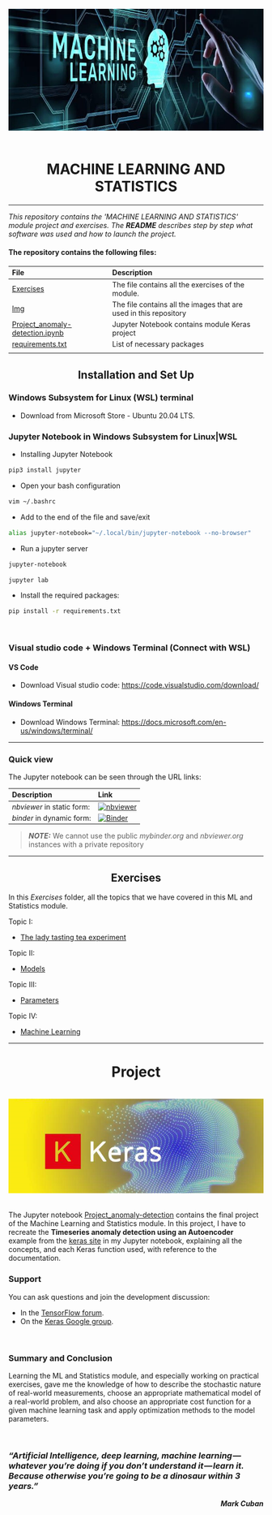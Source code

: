 
<br>

<center><img src="Img/Machine-Learning.jpeg"></center>

<br>

<div align="center">
<center><h1>MACHINE LEARNING AND STATISTICS</h1></center>
</div>

***

_This repository contains the 'MACHINE LEARNING AND STATISTICS' module project and exercises. The **README** describes step by step what software was used and how to launch the project._

#### The repository contains the following files:

|    File                       |      Description                                                                                       | 
|:------------------------------|:-------------------------------------------------------------------------------------------------------|
| [Exercises](https://github.com/Denio13/MACHINE_LEARNING_and_STATISTICS/tree/main/Exercises)                    |  The file contains all the exercises of the module.                             |
| [Img](https://github.com/Denio13/MACHINE_LEARNING_and_STATISTICS/tree/main/Img)                   |   The file contains all the images that are used in this repository                                                                           |
[Project_anomaly-detection.ipynb](https://github.com/Denio13/MACHINE_LEARNING_and_STATISTICS/blob/main/Project_anomaly-detection.ipynb)                 |   Jupyter Notebook contains module Keras project                                                                       |
| [requirements.txt](https://github.com/Denio13/MACHINE_LEARNING_and_STATISTICS/blob/main/requirements.txt)             |   List of necessary packages                                                                           |
|   |

<div align="center">
<center><h2>Installation and Set Up</h2></center>
</div>

###  Windows Subsystem for Linux (WSL) terminal

- Download from Microsoft Store - Ubuntu 20.04 LTS.


### Jupyter Notebook in Windows Subsystem for Linux|WSL

- Installing Jupyter Notebook

```sh
pip3 install jupyter
```

- Open your bash configuration

```sh
vim ~/.bashrc
```

- Add to the end of the file and save/exit

```sh
alias jupyter-notebook="~/.local/bin/jupyter-notebook --no-browser"
```

- Run a jupyter server

```sh
jupyter-notebook
```
```sh
jupyter lab
```

- Install the required packages:

```sh
pip install -r requirements.txt
```
<br>

###  Visual studio code + Windows Terminal (Connect with WSL)

#### VS Code

- Download Visual studio code: https://code.visualstudio.com/download/

#### Windows Terminal

- Download Windows Terminal: https://docs.microsoft.com/en-us/windows/terminal/

***
### Quick view

The Jupyter notebook can be seen through the URL links:

|    Description                      |                                                                  Link                         | 
|:------------------------------|:-------------------------------------------------------------------------------------------------------|
| *nbviewer* in static form:                    |  [![nbviewer](https://raw.githubusercontent.com/jupyter/design/master/logos/Badges/nbviewer_badge.svg)](https://nbviewer.org/github/Denio13/MACHINE_LEARNING_and_STATISTICS/tree/main/)                           |
| *binder* in dynamic form:                   | [![Binder](https://mybinder.org/badge_logo.svg)](https://mybinder.org/v2/gh/Denio13/MACHINE_LEARNING_and_STATISTICS/HEAD) 


> **_NOTE:_** We cannot use the public _mybinder.org_ and  _nbviewer.org_ instances with a private repository

---

<div align="center">
<center><h2>Exercises</h2></center>
</div>

In this *Exercises* folder, all the topics that we have covered in this ML and Statistics module. 

Topic I:
- [The lady tasting tea experiment](https://github.com/Denio13/MACHINE_LEARNING_and_STATISTICS/blob/main/Exercises/Exercise_week_01.ipynb)

Topic II:
- [Models](https://github.com/Denio13/MACHINE_LEARNING_and_STATISTICS/blob/main/Exercises/Exercise_week_02.ipynb)

Topic III:
- [Parameters](https://github.com/Denio13/MACHINE_LEARNING_and_STATISTICS/blob/main/Exercises/Exercise_week_07.ipynb)

Topic IV:
- [Machine Learning](https://github.com/Denio13/MACHINE_LEARNING_and_STATISTICS/blob/main/Exercises/Exercise_week_09.ipynb)
---



<div align="center">
<center><h1>Project</h1></center>
</div>
<br>

<center><img src="Img/keras.png"></center>

<br>

The Jupyter notebook [Project_anomaly-detection](https://github.com/Denio13/MACHINE_LEARNING_and_STATISTICS/blob/main/Project_anomaly-detection.ipynb) contains the final project of the Machine Learning and Statistics module.
In this project, I have to recreate the **Timeseries anomaly detection using an Autoencoder** example from the [keras site](https://keras.io/examples/timeseries/timeseries_anomaly_detection/) in my Jupyter notebook, explaining all the concepts, and each Keras function used, with reference to the documentation.


### Support
You can ask questions and join the development discussion:

- In the [TensorFlow forum](https://discuss.tensorflow.org/).
- On the [Keras Google group](https://groups.google.com/g/keras-users).

<br>


### Summary and Conclusion

Learning the ML and Statistics module, and especially working on practical exercises, gave me the knowledge of how to describe the stochastic nature of real-world measurements, choose an appropriate mathematical model of a real-world problem, and also choose an appropriate cost function for a given machine learning
task and apply optimization methods to the model parameters.

<br>

<h3><i>“Artificial Intelligence, deep learning, machine learning — whatever you’re doing if you don’t understand it — learn it. Because otherwise you’re going to be a dinosaur within 3 years.”</i></h3>

<div style="text-align: right"><i><b>Mark Cuban</b></i></div>